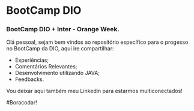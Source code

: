 # BootCamp DIO

### BootCamp DIO + Inter - Orange Week. 

Olá pessoal, sejam bem vindos ao reposítório específico para o progesso no BootCamp da DIO, aqui ire compartilhar: 

* Experiências;
* Comentários Relevantes;
* Desenvolvimento utilizando JAVA;
* Feedbacks. 

Vou deixar aqui também meu Linkedin para estarmos multiconectados! 

#Boracodar!
